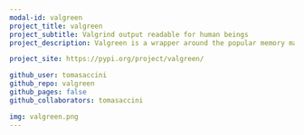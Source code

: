 ```yaml
---
modal-id: valgreen
project_title: valgreen
project_subtitle: Valgrind output readable for human beings
project_description: Valgreen is a wrapper around the popular memory management tool valgrind. It's intended for students that are starting to learn about memory leaks and get overwhelmed by valgrind's output, without finding the source of the leak.

project_site: https://pypi.org/project/valgreen/

github_user: tomasaccini
github_repo: valgreen
github_pages: false
github_collaborators: tomasaccini

img: valgreen.png
---
```

